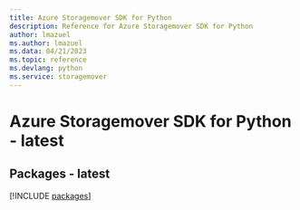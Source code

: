 ```yaml
---
title: Azure Storagemover SDK for Python
description: Reference for Azure Storagemover SDK for Python
author: lmazuel
ms.author: lmazuel
ms.data: 04/21/2023
ms.topic: reference
ms.devlang: python
ms.service: storagemover
---
```

# Azure Storagemover SDK for Python - latest
## Packages - latest
[!INCLUDE [packages](storagemover-index.md)]